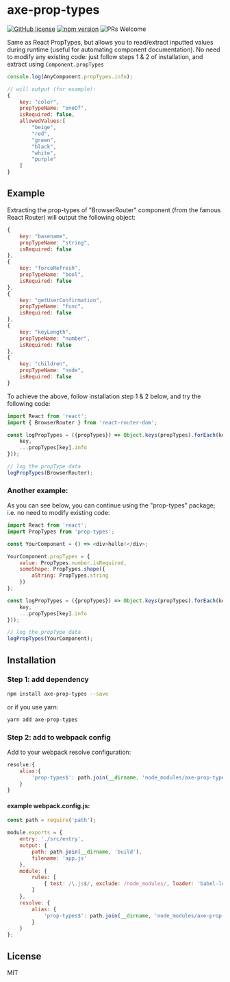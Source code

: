# axe-prop-types
[![GitHub license](https://img.shields.io/badge/license-MIT-blue.svg)](https://github.com/sammysaglam/axe-prop-types/blob/master/LICENSE)
[![npm version](https://img.shields.io/npm/v/axe-prop-types.svg?style=flat)](https://www.npmjs.com/package/axe-prop-types)
![PRs Welcome](https://img.shields.io/badge/PRs-welcome-brightgreen.svg)

Same as React PropTypes, but allows you to read/extract inputted values during runtime (useful for automating component documentation).
No need to modify any existing code: just follow steps 1 & 2 of installation, and extract using `Component.propTypes`

```javascript
console.log(AnyComponent.propTypes.info);

// will output (for example):
{
    key: "color",
    propTypeName: "oneOf",
    isRequired: false,
    allowedValues:[
		"beige",
		"red",
		"green",
		"black",
		"white",
		"purple"
    ]
}
```

## Example
Extracting the prop-types of "BrowserRouter" component (from the famous React Router) will output the following object:
```javascript
{
    key: "basename",
    propTypeName: "string",
    isRequired: false
},
{
    key: "forceRefresh",
    propTypeName: "bool",
    isRequired: false
},
{
    key: "getUserConfirmation",
    propTypeName: "func",
    isRequired: false
},
{
    key: "keyLength",
    propTypeName: "number",
    isRequired: false
},
{
    key: "children",
    propTypeName: "node",
    isRequired: false
}
```

To achieve the above, follow installation step 1 & 2 below, and try the following code:
```javascript
import React from 'react';
import { BrowserRouter } from 'react-router-dom';

const logPropTypes = ({propTypes}) => Object.keys(propTypes).forEach(key => console.log({
    key,
    ...propTypes[key].info
}));

// log the propType data
logPropTypes(BrowserRouter);
```

### Another example:
As you can see below, you can continue using the "prop-types" package; i.e. no need to modify existing code:
```javascript
import React from 'react';
import PropTypes from 'prop-types';

const YourComponent = () => <div>hello!</div>;

YourComponent.propTypes = {
    value: PropTypes.number.isRequired,
    someShape: PropTypes.shape({
        aString: PropTypes.string
    })
};

const logPropTypes = ({propTypes}) => Object.keys(propTypes).forEach(key => console.log({
    key,
    ...propTypes[key].info
}));

// log the propType data
logPropTypes(YourComponent);
```

## Installation
### Step 1: add dependency
```bash
npm install axe-prop-types --save
```

or if you  use yarn:

```bash
yarn add axe-prop-types
```


### Step 2: add to webpack config
Add to your webpack resolve configuration:
```javascript
resolve:{
    alias:{
        'prop-types$': path.join(__dirname, 'node_modules/axe-prop-types')
    }
}
```

#### example webpack.config.js:
```javascript
const path = require('path');

module.exports = {
    entry: './src/entry',
    output: {
        path: path.join(__dirname, 'build'),
        filename: 'app.js'
    },
    module: {
        rules: [
            { test: /\.js$/, exclude: /node_modules/, loader: 'babel-loader' }
        ]
    },
    resolve: {
        alias: {
            'prop-types$': path.join(__dirname, 'node_modules/axe-prop-types')
        }
    }
};
```

## License
MIT